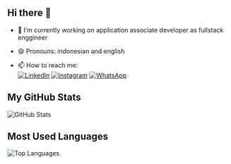 ## Hi there 👋

<!--
**iskhakmuhamad/iskhakmuhamad** is a ✨ _special_ ✨ repository because its `README.md` (this file) appears on your GitHub profile.

-->

 - 🔭 I’m currently working on application associate developer as fullstack enggineer
 - 😄 Pronouns: indonesian and english
 
- 📫 How to reach me: <br/>
[![LinkedIn](https://img.shields.io/badge/LinkedIn-0077B5?logo=linkedin&logoColor=white)](https://www.linkedin.com/in/muhamad-iskhak123/)
[![Instagram](https://img.shields.io/badge/Instagram-E4405F?logo=instagram&logoColor=white)](https://www.instagram.com/iskhak.muhamad_/)
[![WhatsApp](https://img.shields.io/badge/WhatsApp-25D366?logo=whatsapp&logoColor=white)](https://wa.me/+6289630896003)

## My GitHub Stats

![GitHub Stats](https://github-readme-stats.vercel.app/api?username=iskhakmuhamad&show_icons=true&theme=dark)

## Most Used Languages

![Top Languages](https://github-readme-stats.vercel.app/api/top-langs/?username=iskhakmuhamad&layout=compact&theme=dark)
